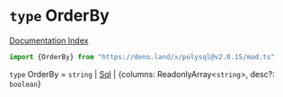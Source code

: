 # `type` OrderBy

[Documentation Index](../README.md)

```ts
import {OrderBy} from "https://deno.land/x/polysql@v2.0.15/mod.ts"
```

`type` OrderBy = `string` | [Sql](../class.Sql/README.md) | \{columns: ReadonlyArray\<`string`>, desc?: `boolean`}